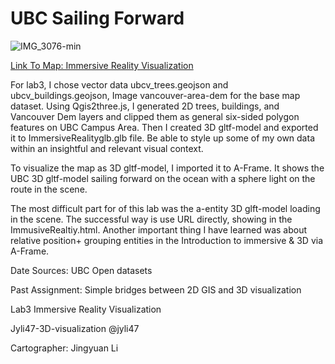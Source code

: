 # UBC Sailing Forward
![IMG_3076-min](https://user-images.githubusercontent.com/97953213/161471963-d3c465ed-1240-411a-8c2a-2fa462d3dcfd.JPG)

[Link To Map: Immersive Reality Visualization](https://jyli47.github.io/jyli47-3D-visualization/ImmersiveReality2.html)

For lab3, I chose vector data ubcv_trees.geojson and ubcv_buildings.geojson, Image vancouver-area-dem for the base map dataset.  Using Qgis2three.js, I generated 2D trees, buildings, and Vancouver Dem layers and clipped them as general six-sided polygon features on UBC Campus Area. Then I created 3D gltf-model and exported it to ImmersiveRealityglb.glb file. Be able to style up some of my own data within an insightful and relevant visual context. 

To visualize the map as 3D gltf-model, I imported it to A-Frame. It shows the UBC 3D gltf-model sailing forward on the ocean with a sphere light on the route in the scene.

The most difficult part for of this lab was the a-entity 3D glft-model loading in the scene. The successful way is use URL directly, showing in the ImmusiveRealtiy.html. Another important thing I have learned was about relative position+ grouping entities in the Introduction to immersive & 3D via A-Frame.

Date Sources:
UBC Open datasets

Past Assignment: Simple bridges between 2D GIS and 3D visualization

Lab3 Immersive Reality Visualization

Jyli47-3D-visualization @jyli47

Cartographer: Jingyuan Li
